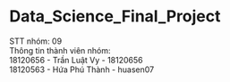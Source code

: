 # Data_Science_Final_Project
STT nhóm: 09  
Thông tin thành viên nhóm:  
18120656 - Trần Luật Vy - 18120656  
18120563 - Hứa Phú Thành - huasen07

